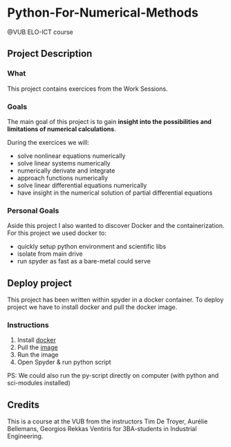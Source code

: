 # Python-For-Numerical-Methods
@VUB ELO-ICT course

## Project Description

### What
This project contains exercices from the Work Sessions. 

### Goals
The main goal of this project is to gain
**insight into the possibilities and limitations of numerical calculations**.

During the exercices we will:
- solve nonlinear equations numerically
- solve linear systems numerically
- numerically derivate and integrate
- approach functions numerically
- solve linear differential equations numerically
- have insight in the numerical solution of partial differential equations

### Personal Goals
Aside this project I also wanted to discover Docker and the containerization.
For this project we used docker to:
- quickly setup python environment and scientific libs
- isolate from main drive
- run spyder as fast as a bare-metal could serve

## Deploy project
This project has been written within spyder in a docker container.
To deploy project we have to install docker and pull the docker image.

### Instructions
1. Install [docker](https://docs.docker.com/get-docker/) 
2. Pull the [image](https://hub.docker.com/r/compdatasci/spyder-desktop)
3. Run the image
4. Open Spyder & run python script

PS: We could also run the py-script directly on computer (with python and sci-modules installed)

## Credits 
This is a course at the VUB from the instructors Tim De Troyer, Aurélie Bellemans, Georgios Rekkas Ventiris for 3BA-students in Industrial Engineering.
